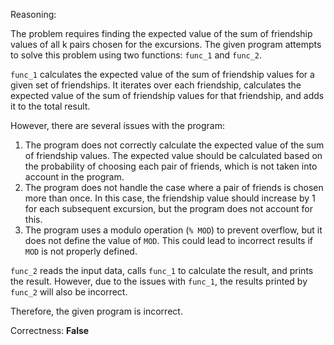 Reasoning:

The problem requires finding the expected value of the sum of friendship values of all k pairs chosen for the excursions. The given program attempts to solve this problem using two functions: `func_1` and `func_2`.

`func_1` calculates the expected value of the sum of friendship values for a given set of friendships. It iterates over each friendship, calculates the expected value of the sum of friendship values for that friendship, and adds it to the total result.

However, there are several issues with the program:

1.  The program does not correctly calculate the expected value of the sum of friendship values. The expected value should be calculated based on the probability of choosing each pair of friends, which is not taken into account in the program.
2.  The program does not handle the case where a pair of friends is chosen more than once. In this case, the friendship value should increase by 1 for each subsequent excursion, but the program does not account for this.
3.  The program uses a modulo operation (`% MOD`) to prevent overflow, but it does not define the value of `MOD`. This could lead to incorrect results if `MOD` is not properly defined.

`func_2` reads the input data, calls `func_1` to calculate the result, and prints the result. However, due to the issues with `func_1`, the results printed by `func_2` will also be incorrect.

Therefore, the given program is incorrect.

Correctness: **False**